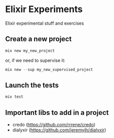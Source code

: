 # Elixir Experiments
Elixir experimental stuff and exercises

## Create a new project

```elixir
mix new my_new_project
```

or, if we need to supervise it:

```elixir
mix new --sup my_new_supervised_project
```


## Launch the tests

```elixir
mix test
```

## Important libs to add in a project

- credo (https://github.com/rrrene/credo)
- dialyxir (https://github.com/jeremyjh/dialyxir)
